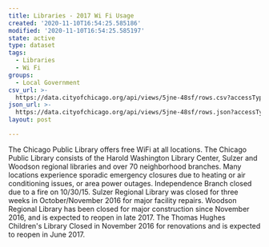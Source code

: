 ```yaml
---
title: Libraries - 2017 Wi Fi Usage
created: '2020-11-10T16:54:25.585186'
modified: '2020-11-10T16:54:25.585197'
state: active
type: dataset
tags:
  - Libraries
  - Wi Fi
groups:
  - Local Government
csv_url: >-
  https://data.cityofchicago.org/api/views/5jne-48sf/rows.csv?accessType=DOWNLOAD
json_url: >-
  https://data.cityofchicago.org/api/views/5jne-48sf/rows.json?accessType=DOWNLOAD
layout: post

---
```

The Chicago Public Library offers free WiFi at all locations. The Chicago Public Library consists of the Harold Washington Library Center, Sulzer and Woodson regional libraries and over 70 neighborhood branches. Many locations experience sporadic emergency closures due to heating or air conditioning issues, or area power outages. Independence Branch closed due to a fire on 10/30/15. Sulzer Regional Library was closed for three weeks in October/November 2016 for major facility repairs. Woodson Regional Library has been closed for major construction since November 2016, and is expected to reopen in late 2017. The Thomas Hughes Children's Library Closed in November 2016 for renovations and is expected to reopen in June 2017.
